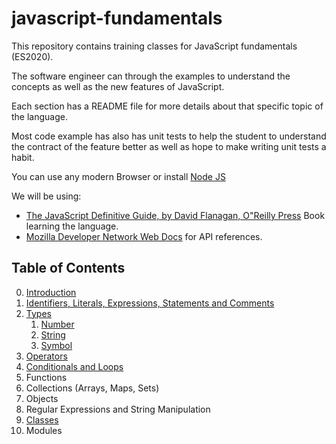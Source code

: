 # javascript-fundamentals

This repository contains training classes for JavaScript fundamentals (ES2020).

The software engineer can through the examples to understand the concepts as well as the new features of JavaScript.

Each section has a README file for more details about that specific topic of the language.

Most code example has also has unit tests to help the student to understand the contract of the feature better as well as hope to make writing unit tests a habit.

You can use any modern Browser or install [Node JS](https://nodejs.org)

We will be using:
- [The JavaScript Definitive Guide, by David Flanagan, O"Reilly Press](https://www.oreilly.com/library/view/javascript-the-definitive/9781491952016/) Book learning the language.
- [Mozilla Developer Network Web Docs](https://developer.mozilla.org/en-US/docs/Web/JavaScript) for API references.

## Table of Contents
0. [Introduction](00-introduction/README.md)
1. [Identifiers, Literals, Expressions, Statements and Comments](01-identifiers-literals-expressions-statements-and-comments/README.md)
2. [Types](02-types/README.md)
   1. [Number](02-types/Number.md)
   2. [String](02-types/String.md)
   3. [Symbol](02-types/Symbol.md)
3. [Operators](03-operators/README.md)
4. [Conditionals and Loops](04-conditionals-loops/README.md)
6. Functions 
7. Collections (Arrays, Maps, Sets)
8. Objects
9. Regular Expressions and String Manipulation
10. [Classes](classes/README.md)
11. Modules
